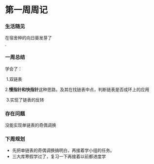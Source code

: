 # 第一周周记

### 生活随见

在宿舍种的向日葵发芽了

<img src="a2c294178f58620d5edaad2e21620fd.jpg" style="zoom:25%;" />

### 一周总结

学会了：

​	1.双链表

​	2.**慢指针和快指针**这种思路，及其在找链表中点，判断链表是否成环上的应用

​	3.实现了链表的反转

### 存在问题

没能实现单链表的奇偶调换

### 下周规划

- 先把单链表的奇偶调换搞明白，再接着学小组的任务。
- 三大库寒假学过了，复习一下再接着以前都进度学
